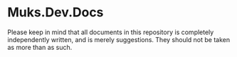 Muks.Dev.Docs
=============

Please keep in mind that all documents in this repository is completely independently written, and is merely suggestions. They should not be taken as more than as such.
